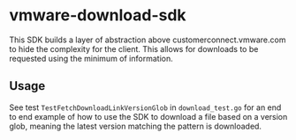 # vmware-download-sdk
This SDK builds a layer of abstraction above customerconnect.vmware.com to hide the complexity for the client. This allows for downloads to be requested using the minimum of information.

## Usage
See test `TestFetchDownloadLinkVersionGlob` in `download_test.go` for an end to end example of how to use the SDK to download a file based on a version glob, meaning the latest version matching the pattern is downloaded.